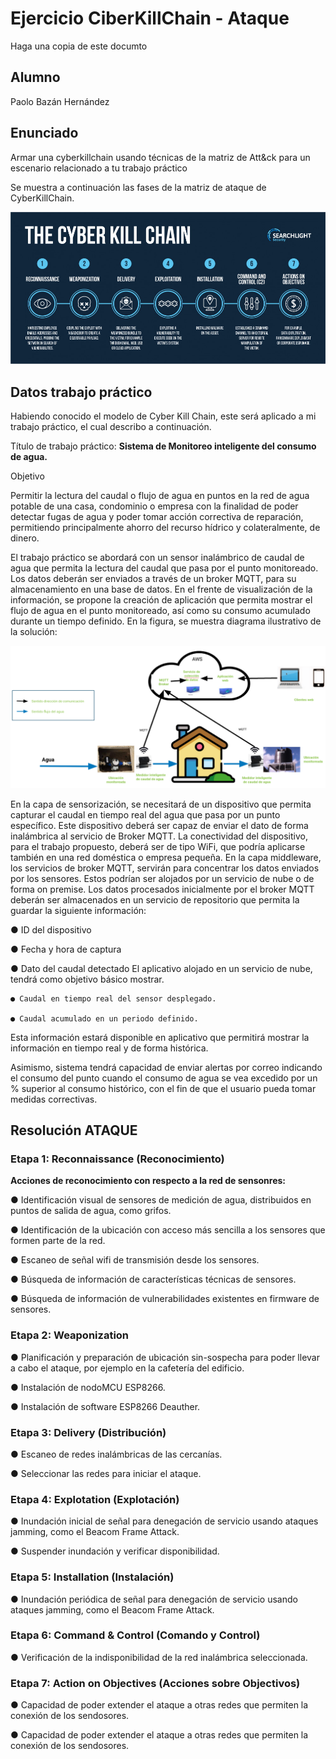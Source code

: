 # Ejercicio CiberKillChain - Ataque

Haga una copia de este documto

## Alumno

Paolo Bazán Hernández

## Enunciado

Armar una cyberkillchain usando técnicas de la matriz de Att&ck para un escenario relacionado a tu trabajo práctico

Se muestra a continuación las fases de la matriz de ataque de CyberKillChain.

![Alt text](img/Cyber-Kill-Chain-03.jpg)


## Datos trabajo práctico

Habiendo conocido el modelo de Cyber Kill Chain, este será aplicado a mi trabajo práctico, el cual describo a continuación.

Título de trabajo práctico: **Sistema de Monitoreo inteligente del consumo de agua.**

Objetivo

Permitir la lectura del caudal o flujo de agua en puntos en la red de agua potable de una
casa, condominio o empresa con la finalidad de poder detectar fugas de agua y poder tomar
acción correctiva de reparación, permitiendo principalmente ahorro del recurso hídrico y
colateralmente, de dinero.

El trabajo práctico se abordará con un sensor inalámbrico de caudal de agua que permita
la lectura del caudal que pasa por el punto monitoreado. Los datos deberán ser enviados a
través de un broker MQTT, para su almacenamiento en una base de datos. En el frente de
visualización de la información, se propone la creación de aplicación que permita mostrar el
flujo de agua en el punto monitoreado, así como su consumo acumulado durante un tiempo
definido. En la figura, se muestra diagrama ilustrativo de la solución:

![Alt text](img/SistemaIoTAgua.png)


En la capa de sensorización, se necesitará de un dispositivo que permita capturar el caudal
en tiempo real del agua que pasa por un punto específico. Este dispositivo deberá ser capaz
de enviar el dato de forma inalámbrica al servicio de Broker MQTT.
La conectividad del dispositivo, para el trabajo propuesto, deberá ser de tipo WiFi, que
podría aplicarse también en una red doméstica o empresa pequeña.
En la capa middleware, los servicios de broker MQTT, servirán para concentrar los datos
enviados por los sensores. Estos podrían ser alojados por un servicio de nube o de forma
on premise.
Los datos procesados inicialmente por el broker MQTT deberán ser almacenados en un
servicio de repositorio que permita la guardar la siguiente información:

● ID del dispositivo

● Fecha y hora de captura

● Dato del caudal detectado
El aplicativo alojado en un servicio de nube, tendrá como objetivo básico mostrar.

    ● Caudal en tiempo real del sensor desplegado.

    ● Caudal acumulado en un periodo definido.

Esta información estará disponible en aplicativo que permitirá mostrar la información en tiempo real y de forma histórica. 

Asimismo, sistema tendrá capacidad de enviar alertas por correo indicando el consumo del punto cuando el consumo de agua se vea excedido por un % superior al consumo histórico, con el fin de que el usuario pueda tomar medidas correctivas.


## Resolución ATAQUE

### **Etapa 1: Reconnaissance (Reconocimiento)**

**Acciones de reconocimiento con respecto a la red de sensonres:**

● Identificación visual de sensores de medición de agua, distribuidos en puntos de salida de agua, como grifos. 

● Identificación de la ubicación con acceso más sencilla a los sensores que formen parte de la red. 

● Escaneo de señal wifi de transmisión desde los sensores.

● Búsqueda de información de características técnicas de sensores.

● Búsqueda de información de vulnerabilidades existentes en firmware de sensores.

### **Etapa 2: Weaponization**

● Planificación y preparación de ubicación sin-sospecha para poder llevar a cabo el ataque, por ejemplo en la cafetería del edificio.

● Instalación de nodoMCU ESP8266.

● Instalación de software ESP8266 Deauther.


### **Etapa 3: Delivery (Distribución)**

● Escaneo de redes inalámbricas de las cercanías.

● Seleccionar las redes para iniciar el ataque.


### **Etapa 4: Explotation (Explotación)**

● Inundación inicial de señal para denegación de servicio usando ataques jamming, como el Beacom Frame Attack.

● Suspender inundación y verificar disponibilidad.


### **Etapa 5: Installation (Instalación)**

● Inundación periódica de señal para denegación de servicio usando ataques jamming, como el Beacom Frame Attack.

### **Etapa 6: Command & Control (Comando y Control)**

● Verificación de la indisponibilidad de la red inalámbrica seleccionada.


### **Etapa 7: Action on Objectives (Acciones sobre Objectivos)**

● Capacidad de poder extender el ataque a otras redes que permiten la conexión de los sendosores.

● Capacidad de poder extender el ataque a otras redes que permiten la conexión de los sendosores.



